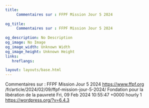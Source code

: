 ```yaml
---
title: 
     Commentaires sur : FFPF Mission Jour 5 2024
    
og_title: 
     Commentaires sur : FFPF Mission Jour 5 2024
    
og_description: No Description
og_image: No Image
og_image_width: Unknown Width
og_image_height: Unknown Height
links:
   hreflangs:

layout: layouts/base.html
---
```

Commentaires sur : FFPF Mission Jour 5 2024  https://www.ffpf.org
/fr/article/2024/02/09/ffpf-mission-jour-5-2024/  Fondation pour la libération
de la pauvreté  Fri, 09 Feb 2024 10:55:47 +0000  hourly  1
https://wordpress.org/?v=6.4.3

